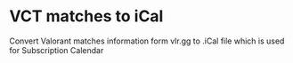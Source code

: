 # VCT matches to iCal
 Convert Valorant matches information form vlr.gg to .iCal file which is used for Subscription Calendar
